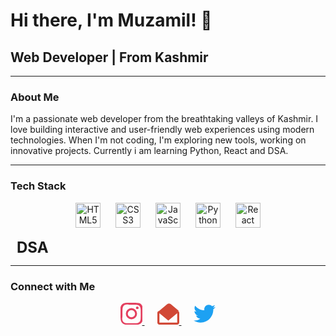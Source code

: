 # Hi there, I'm Muzamil! 👋

## Web Developer | From Kashmir

---

### About Me

I'm a passionate web developer from the breathtaking valleys of Kashmir. I love building interactive and user-friendly web experiences using modern technologies. When I'm not coding, I'm exploring new tools, working on innovative projects. Currently i am learning Python, React and DSA.

---

### Tech Stack

<p align="center">
  <img src="https://cdn.jsdelivr.net/gh/devicons/devicon/icons/html5/html5-original.svg" alt="HTML5" width="40" style="margin: 0 10px;" />
  
  <img src="https://cdn.jsdelivr.net/gh/devicons/devicon/icons/css3/css3-original.svg" alt="CSS3" width="40" style="margin: 0 10px;" />
  
  <img src="https://cdn.jsdelivr.net/gh/devicons/devicon/icons/javascript/javascript-original.svg" alt="JavaScript" width="40" style="margin: 0 10px;" />
  
  <img src="https://cdn.jsdelivr.net/gh/devicons/devicon/icons/python/python-original.svg" alt="Python" width="40" style="margin: 0 10px;" />
  
  <img src="https://cdn.jsdelivr.net/gh/devicons/devicon/icons/react/react-original.svg" alt="React" width="40" style="margin: 0 10px;" />
  
  <span style="font-size: 1.5rem; font-weight: bold; margin: 0 10px;">DSA</span>
</p>

---

### Connect with Me

<p align="center">
  
  <a href="https://instagram.com/muzamil_.06" target="_blank" style="margin: 0 10px;">
    <svg role="img" width="35" height="35" viewBox="0 0 24 24" fill="#E4405F" xmlns="http://www.w3.org/2000/svg">
      <title>Instagram</title>
      <path d="M12 2.163c3.204 0 3.584.012 4.85.07 1.17.056 1.95.24 2.403.403.62.215 1.06.474 1.523.938.464.464.723.904.938 1.523.163.453.347 1.233.403 2.403.058 1.266.07 1.646.07 4.85s-.012 3.584-.07 4.85c-.056 1.17-.24 1.95-.403 2.403-.215.62-.474 1.06-.938 1.523-.464.464-.904.723-1.523.938-.453.163-1.233.347-2.403.403-1.266.058-1.646.07-4.85.07s-3.584-.012-4.85-.07c-1.17-.056-1.95-.24-2.403-.403-.62-.215-1.06-.474-1.523-.938-.464-.464-.723-.904-.938-1.523-.163-.453-.347-1.233-.403-2.403C2.175 15.747 2.163 15.367 2.163 12s.012-3.584.07-4.85c.056-1.17.24-1.95.403-2.403.215-.62.474-1.06.938-1.523.464-.464.904-.723 1.523-.938.453-.163 1.233-.347 2.403-.403C8.416 2.175 8.796 2.163 12 2.163zm0-2.163C8.741 0 8.332.014 7.052.072 5.773.131 4.732.314 3.9.584 3.045.865 2.288 1.326 1.65 1.964.965 2.65.504 3.407.223 4.262c-.27.832-.453 1.873-.512 3.152C-.014 8.332 0 8.741 0 12c0 3.259.014 3.668.072 4.948.059 1.279.242 2.32.512 3.152.281.855.742 1.612 1.38 2.25.638.638 1.395 1.099 2.25 1.38.832.27 1.873.453 3.152.512 1.28.058 1.689.072 4.948.072s3.668-.014 4.948-.072c1.279-.059 2.32-.242 3.152-.512.855-.281 1.612-.742 2.25-1.38.638-.638 1.099-1.395 1.38-2.25.27-.832.453-1.873.512-3.152.058-1.28.072-1.689.072-4.948s-.014-3.668-.072-4.948c-.059-1.279-.242-2.32-.512-3.152-.281-.855-.742-1.612-1.38-2.25-.638-.638-1.395-1.099-2.25-1.38C18.27.314 17.229.131 15.95.072 14.67.014 14.261 0 12 0z"/>
      <path d="M12 5.838a6.162 6.162 0 1 0 0 12.324 6.162 6.162 0 0 0 0-12.324zm0 10.162a4 4 0 1 1 0-8 4 4 0 0 1 0 8z"/>
      <circle cx="18.406" cy="5.594" r="1.44"/>
    </svg>
  </a>
  
  <a href="mailto:naikmuzamil06@gmail.com" target="_blank" style="margin: 0 10px;">
    <svg role="img" width="35" height="35" viewBox="0 0 512 512" fill="#D14836" xmlns="http://www.w3.org/2000/svg">
      <title>Gmail</title>
      <path d="M502.3 190.8l-192-160c-22.3-18.6-53.6-18.6-75.9 0l-192 160C14.8 195.9 0 215.1 0 237.6V464c0 26.5 21.5 48 48 48h416c26.5 0 48-21.5 48-48V237.6c0-22.5-14.8-41.7-29.7-46.8zM464 464H48V244.1l208 173 208-173V464z"/>
    </svg>
  </a>
  
  <a href="https://twitter.com/M_Codes6" target="_blank" style="margin: 0 10px;">
    <svg role="img" width="35" height="35" viewBox="0 0 24 24" fill="#1DA1F2" xmlns="http://www.w3.org/2000/svg">
      <title>Twitter</title>
      <path d="M23.954 4.569c-.885.392-1.83.656-2.825.775 1.014-.609 1.794-1.574 2.163-2.723-.951.564-2.005.974-3.127 1.195-.896-.955-2.173-1.55-3.591-1.55-2.717 0-4.917 2.199-4.917 4.917 0 .386.045.762.127 1.124-4.083-.205-7.702-2.158-10.125-5.134-.423.723-.666 1.561-.666 2.475 0 1.708.87 3.213 2.188 4.096-.807-.026-1.566-.247-2.228-.616v.061c0 2.385 1.693 4.374 3.946 4.827-.413.111-.849.171-1.296.171-.314 0-.615-.03-.916-.086.631 1.953 2.445 3.377 4.604 3.417-1.68 1.318-3.808 2.105-6.102 2.105-.397 0-.788-.023-1.175-.069 2.189 1.394 4.768 2.209 7.557 2.209 9.054 0 14-7.496 14-13.986 0-.21 0-.42-.015-.63.962-.695 1.8-1.562 2.46-2.549l-.047-.02z"/>
    </svg>
  </a>
</p>
